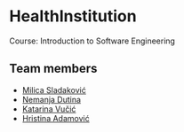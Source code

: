 # HealthInstitution
Course: Introduction to Software Engineering
## Team members
 - [Milica Sladaković](https://github.com/coma007)
 - [Nemanja Dutina](https://github.com/eXtremeNemanja)
 - [Katarina Vučić](https://github.com/kaca01)
 - [Hristina Adamović](https://github.com/hristinaina)

